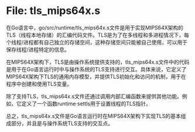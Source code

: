 # File: tls_mips64x.s

在Go语言中，go/src/runtime/tls_mips64x.s文件是用于实现MIPS64X架构的TLS（线程本地存储）的汇编代码文件。TLS是为了在多线程和多进程情况下，每个线程/进程都有自己独立的存储空间，这种存储空间只能被自己使用，可以用于保存线程/进程特定的信息。

在MIPS64X架构下，TLS是由操作系统提供支持的，tls_mips64x.s文件中的代码是用于在Go语言运行时中与操作系统的TLS支持进行交互。具体来说，它定义了MIPS64X架构下TLS的通用内存模型，并提供TLS初始化和访问的机制，用于在程序中创建和使用TLS变量。

除了支持TLS，tls_mips64x.s文件还通过调用内部汇编函数来提供其他功能。例如，它定义了一个函数runtime·settls用于设置线程的TLS指针。

总之，tls_mips64x.s文件是Go语言运行时在MIPS64X架构下实现TLS的基本组成部分，并且是与操作系统TLS支持的交互点。

